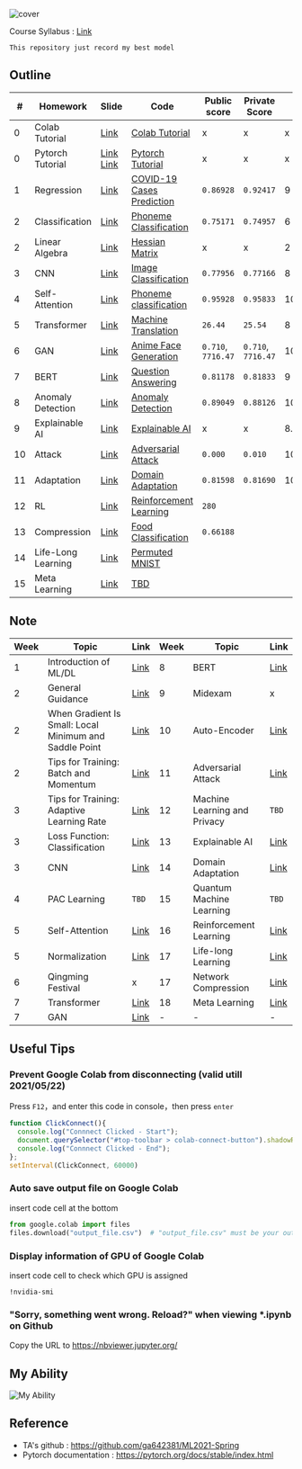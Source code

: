 ![cover](https://github.com/Offliners/OFF/blob/main/cover.png)

Course Syllabus : [Link](https://speech.ee.ntu.edu.tw/~hylee/ml/2021-spring.html)

`This repository just record my best model`

## Outline
|#|Homework|Slide|Code|Public score|Private Score|Score|
|-|-|-|-|-|-|-|
|0|Colab Tutorial|[Link](HW0/Google_Colab_Tutorial.pdf)|[Colab Tutorial](HW0/Colab_Tutorial.ipynb)|x|x|x|
|0|Pytorch Tutorial|[Link](HW0/Pytorch_Tutorial_1.pdf) [Link](HW0/Pytorch_Tutorial_2.pdf)|[Pytorch Tutorial](HW0/Pytorch_Tutorial.ipynb)|x|x|x|
|1|Regression|[Link](HW1/HW01.pdf)|[COVID-19 Cases Prediction](HW1/homework1.ipynb)|`0.86928`|`0.92417`|9|
|2|Classification|[Link](HW2/HW02.pdf)|[Phoneme Classification](HW2/homework2_1.ipynb)|`0.75171`|`0.74957`|6|
|2|Linear Algebra|[Link](HW2/HW02.pdf)|[Hessian Matrix](HW2/homework2_2.ipynb)|x|x|2|
|3|CNN|[Link](HW3/HW03.pdf)|[Image Classification](HW3/homework3.ipynb)|`0.77956`|`0.77166`|8|
|4|Self-Attention|[Link](HW4/HW04.pdf)|[Phoneme classification](HW4/homework4.ipynb)|`0.95928`|`0.95833`|10+0.5([report](HW4/hw4_report.pdf))|
|5|Transformer|[Link](HW5/HW05.pdf)|[Machine Translation](HW5/homework5.ipynb)|`26.44`|`25.54`|8|
|6|GAN|[Link](HW6/HW06.pdf)|[Anime Face Generation](HW6/homework6.ipynb)|`0.710`, `7716.47`|`0.710`, `7716.47`|10+0.5([report](HW6/hw6_report.pdf))|
|7|BERT|[Link](HW7/HW07.pdf)|[Question Answering](HW7/homework7.ipynb)|`0.81178`|`0.81833`|9|
|8|Anomaly Detection|[Link](HW8/HW08.pdf)|[Anomaly Detection](HW8/homework8.ipynb)|`0.89049`|`0.88126`|10+0.5([report](HW8/hw8_report.pdf))|
|9|Explainable AI|[Link](HW9/HW09.pdf)|[Explainable AI](HW9/homework9.ipynb)|x|x|8.4|
|10|Attack|[Link](HW10/HW10.pdf)|[Adversarial Attack](HW10/homework10.ipynb)|`0.000`|`0.010`|10+0.5([report](HW10/hw10_report.pdf))|
|11|Adaptation|[Link](HW11/HW11.pdf)|[Domain Adaptation](HW11/homework11.ipynb)|`0.81598`|`0.81690`|10+0.5([report](HW11/hw11_report.pdf))|
|12|RL|[Link](HW12/HW12.pdf)|[Reinforcement Learning](HW12/homework12.ipynb)|`280`|||
|13|Compression|[Link](HW13/HW13.pdf)|[Food Classification](HW13/homework13.ipynb)|`0.66188`|||
|14|Life-Long Learning|[Link](HW14/HW14.pdf)|[Permuted MNIST](HW14/homework14.ipynb)||||
|15|Meta Learning|[Link](HW15/HW15.pdf)|[TBD](HW15/homework15.ipynb)||||

## Note
|Week|Topic|Link|Week|Topic|Link|
|-|-|-|-|-|-|
|1|Introduction of ML/DL|[Link](https://offliners.github.io/post/ntuml-week1/)|8|BERT|[Link](https://offliners.github.io/post/ntuml-week8/)|
|2|General Guidance|[Link](https://offliners.github.io/post/ntuml-week2-1/)|9|Midexam|x|
|2|When Gradient Is Small: Local Minimum and Saddle Point|[Link](https://offliners.github.io/post/ntuml-week2-2/)|10|Auto-Encoder|[Link](https://offliners.github.io/post/ntuml-week10/)|
|2|Tips for Training: Batch and Momentum|[Link](https://offliners.github.io/post/ntuml-week2-3/)|11|Adversarial Attack|[Link](https://offliners.github.io/post/ntuml-week11/)|
|3|Tips for Training: Adaptive Learning Rate|[Link](https://offliners.github.io/post/ntuml-week3-1/)|12|Machine Learning and Privacy|`TBD`|
|3|Loss Function: Classification|[Link](https://offliners.github.io/post/ntuml-week3-2/)|13|Explainable AI|[Link](https://offliners.github.io/post/ntuml-week13/)|
|3|CNN|[Link](https://offliners.github.io/post/ntuml-week3-3/)|14|Domain Adaptation|[Link](https://offliners.github.io/post/ntuml-week14/)|
|4|PAC Learning|`TBD`|15|Quantum Machine Learning|`TBD`|
|5|Self-Attention|[Link](https://offliners.github.io/post/ntuml-week5-1/)|16|Reinforcement Learning|[Link](https://offliners.github.io/post/ntuml-week16/)|
|5|Normalization|[Link](https://offliners.github.io/post/ntuml-week5-2/)|17|Life-long Learning|[Link](https://offliners.github.io/post/ntuml-week17-1/)|
|6|Qingming Festival|x|17|Network Compression|[Link](https://offliners.github.io/post/ntuml-week17-2/)|
|7|Transformer|[Link](https://offliners.github.io/post/ntuml-week7-1/)|18|Meta Learning|[Link](https://offliners.github.io/post/ntuml-week18/)|
|7|GAN|[Link](https://offliners.github.io/post/ntuml-week7-2/)|-|-|-|

## Useful Tips
### Prevent Google Colab from disconnecting (valid utill 2021/05/22)
Press `F12`，and enter this code in console，then press `enter`
```javascript
function ClickConnect(){
  console.log("Connnect Clicked - Start"); 
  document.querySelector("#top-toolbar > colab-connect-button").shadowRoot.querySelector("#connect").click();
  console.log("Connnect Clicked - End"); 
};
setInterval(ClickConnect, 60000)
```

### Auto save output file on Google Colab
insert code cell at the bottom
```python
from google.colab import files
files.download("output_file.csv")  # "output_file.csv" must be your output file name
```

### Display information of GPU of Google Colab
insert code cell to check which GPU is assigned
```shell
!nvidia-smi
```
### "Sorry, something went wrong. Reload?" when viewing *.ipynb on Github
Copy the URL to https://nbviewer.jupyter.org/

## My Ability
![My Ability](https://github.com/Offliners/OFF/blob/main/myAbility.JPG)

## Reference
* TA's github : https://github.com/ga642381/ML2021-Spring
* Pytorch documentation : https://pytorch.org/docs/stable/index.html
